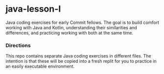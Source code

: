 # java-lesson-I
Java coding exercises for early Commit fellows. The goal is to build comfort working with Java and Kotlin, understanding their similarities and differences, and practicing working with both at the same time.

### Directions
This repo contains separate Java coding exercises in different files. The intention is that these will be copied into a fresh replit for you to practice in an easily executable environment. 
